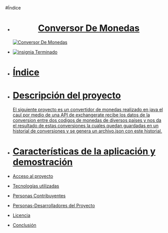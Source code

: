 #Índice
* [<h1 align="center"> Conversor De Monedas</h1>
![Conversor De Monedas](https://github.com/user-attachments/assets/5013c32e-0f14-46cc-9987-40f882966912)](#Título-e-imagen-de-portada)


* [![insignia Terminado](https://img.shields.io/badge/Estado-Terminado-green)](#insignias)

* [<h1 align="lef">Índice</h1>](#índice)

* [<h1 align="lef">Descripción del proyecto</h1>
El  siguiente proyecto es un  convertidor de monedas realizado en java el caul por medio de una API de exchangerate recibe los datos de la conversion entre dos  codigos de monedas de diversos paises y nos da el resultado de estas conversiones la cuales quedan guardadas en un historial de conversiones y se genera un archivo.json con este historial.](#descripción-del-proyecto)

* [<h1 align="lef">Características de la aplicación y demostración</h1>](#Características-de-la-aplicación-y-demostración)

* [Acceso al proyecto](#acceso-proyecto)

* [Tecnologías utilizadas](#tecnologías-utilizadas)

* [Personas Contribuyentes](#personas-contribuyentes)

* [Personas-Desarrolladores del Proyecto](#personas-desarrolladores)

* [Licencia](#licencia)

* [Conclusión](#conclusión)
